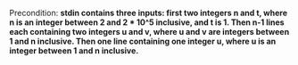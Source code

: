 Precondition: **stdin contains three inputs: first two integers n and t, where n is an integer between 2 and 2 * 10^5 inclusive, and t is 1. Then n-1 lines each containing two integers u and v, where u and v are integers between 1 and n inclusive. Then one line containing one integer u, where u is an integer between 1 and n inclusive.**
